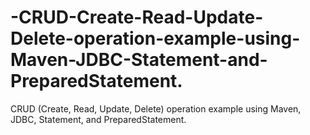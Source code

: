 # -CRUD-Create-Read-Update-Delete-operation-example-using-Maven-JDBC-Statement-and-PreparedStatement.
 CRUD (Create, Read, Update, Delete) operation example using Maven, JDBC, Statement, and PreparedStatement.
